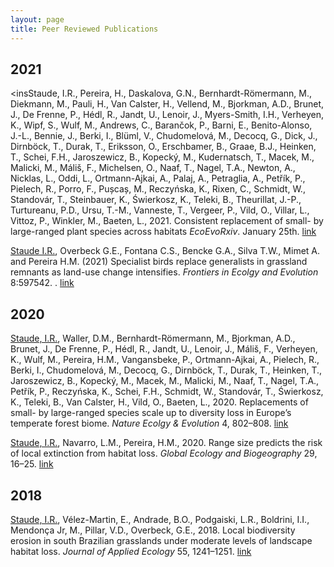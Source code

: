 ```yaml
---
layout: page
title: Peer Reviewed Publications
---
```

## 2021

<insStaude, I.R.</ins>, Pereira, H., Daskalova, G.N., Bernhardt-Römermann, M., Diekmann, M., Pauli, H., Van Calster, H., Vellend, M., Bjorkman, A.D., Brunet, J., De Frenne, P., Hédl, R., Jandt, U., Lenoir, J., Myers-Smith, I.H., Verheyen, K., Wipf, S., Wulf, M., Andrews, C., Barančok, P., Barni, E., Benito-Alonso, J.-L., Bennie, J., Berki, I., Blüml, V., Chudomelová, M., Decocq, G., Dick, J., Dirnböck, T., Durak, T., Eriksson, O., Erschbamer, B., Graae, B.J., Heinken, T., Schei, F.H., Jaroszewicz, B., Kopecký, M., Kudernatsch, T., Macek, M., Malicki, M., Máliš, F., Michelsen, O., Naaf, T., Nagel, T.A., Newton, A., Nicklas, L., Oddi, L., Ortmann-Ajkai, A., Palaj, A., Petraglia, A., Petřík, P., Pielech, R., Porro, F., Pușcaș, M., Reczyńska, K., Rixen, C., Schmidt, W., Standovár, T., Steinbauer, K., Świerkosz, K., Teleki, B., Theurillat, J.-P., Turtureanu, P.D., Ursu, T.-M., Vanneste, T., Vergeer, P., Vild, O., Villar, L., Vittoz, P., Winkler, M., Baeten, L., 2021. Consistent replacement of small- by large-ranged plant species across habitats *EcoEvoRxiv*. January 25th. [link](https://doi.org/10.32942/osf.io/ujky2)


<ins>Staude I.R.</ins>, Overbeck G.E., Fontana C.S., Bencke G.A., Silva T.W., Mimet A. and Pereira H.M. (2021) Specialist birds replace generalists in grassland remnants as land-use change intensifies. *Frontiers in Ecolgy and Evolution* 8:597542. . [link](https://doi.org/10.3389/fevo.2020.597542)


## 2020

<ins>Staude, I.R.</ins>, Waller, D.M., Bernhardt-Römermann, M., Bjorkman, A.D., Brunet, J., De Frenne, P., Hédl, R., Jandt, U., Lenoir, J., Máliš, F., Verheyen, K., Wulf, M., Pereira, H.M., Vangansbeke, P., Ortmann-Ajkai, A., Pielech, R., Berki, I., Chudomelová, M., Decocq, G., Dirnböck, T., Durak, T., Heinken, T., Jaroszewicz, B., Kopecký, M., Macek, M., Malicki, M., Naaf, T., Nagel, T.A., Petřík, P., Reczyńska, K., Schei, F.H., Schmidt, W., Standovár, T., Świerkosz, K., Teleki, B., Van Calster, H., Vild, O., Baeten, L., 2020. Replacements of small- by large-ranged species scale up to diversity loss in Europe’s temperate forest biome. *Nature Ecolgy & Evolution* 4, 802–808. [link](https://doi.org/10.1038/s41559-020-1176-8)

<ins>Staude, I.R.</ins>, Navarro, L.M., Pereira, H.M., 2020. Range size predicts the risk of local extinction from habitat loss. *Global Ecology and Biogeography* 29, 16–25. [link](https://onlinelibrary.wiley.com/doi/pdf/10.1111/geb.13003)


## 2018

<ins>Staude, I.R.</ins>, Vélez-Martin, E., Andrade, B.O., Podgaiski, L.R., Boldrini, I.I., Mendonça Jr, M., Pillar, V.D., Overbeck, G.E., 2018. Local biodiversity erosion in south Brazilian grasslands under moderate levels of landscape habitat loss. *Journal of Applied Ecology* 55, 1241–1251. [link](https://besjournals.onlinelibrary.wiley.com/doi/pdf/10.1111/1365-2664.13067)
